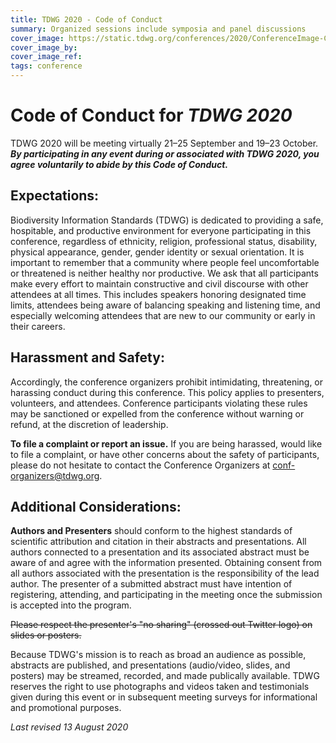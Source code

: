```yaml
---
title: TDWG 2020 - Code of Conduct
summary: Organized sessions include symposia and panel discussions
cover_image: https://static.tdwg.org/conferences/2020/ConferenceImage-CR.jpg
cover_image_by: 
cover_image_ref: 
tags: conference
---
```


# Code of Conduct for _TDWG 2020_

TDWG 2020 will be meeting virtually 21–25 September and 19–23 October. **_By participating in any event during or associated with TDWG 2020, you agree voluntarily to abide by this Code of Conduct._** 

## Expectations:

Biodiversity Information Standards (TDWG) is dedicated to providing a safe, hospitable, and productive environment for everyone participating in this conference, regardless of ethnicity, religion, professional status, disability, physical appearance, gender, gender identity or sexual orientation. It is important to remember that a community where people feel uncomfortable or threatened is neither healthy nor productive. We ask that all participants make every effort to maintain constructive and civil discourse with other attendees at all times. This includes speakers honoring designated time limits, attendees being aware of balancing speaking and listening time, and especially welcoming attendees that are new to our community or early in their careers.

## Harassment and Safety: 

Accordingly, the conference organizers prohibit intimidating, threatening, or harassing conduct during this conference. This policy applies to presenters, volunteers, and attendees. Conference participants violating these rules may be sanctioned or expelled from the conference without warning or refund, at the discretion of leadership.

**To file a complaint or report an issue.** If you are being harassed, would like to file a complaint, or have other concerns about the safety of participants, please do not hesitate to contact the Conference Organizers at [conf-organizers@tdwg.org](mailto:conf-organizers@tdwg.org).

## Additional Considerations:

**Authors and Presenters** should conform to the highest standards of scientific attribution and citation in their abstracts and presentations. All authors connected to a presentation and its associated abstract must be aware of and agree with the information presented. Obtaining consent from all authors associated with the presentation is the responsibility of the lead author. The presenter of a submitted abstract must have intention of registering, attending, and participating in the meeting once the submission is accepted into the program. 

<span style="text-decoration: line-through">Please respect the presenter's "no sharing" (crossed out Twitter logo) on slides or posters.</span>

Because TDWG's mission is to reach as broad an audience as possible, abstracts are published, and presentations (audio/video, slides, and posters) may be streamed, recorded, and made publically available. TDWG reserves the right to use photographs and videos taken and testimonials given during this event or in subsequent meeting surveys for informational and promotional purposes.

_Last revised 13 August 2020_
